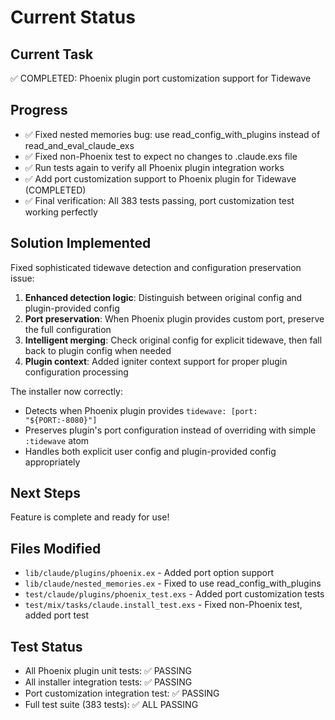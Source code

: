 # Current Status

## Current Task
✅ COMPLETED: Phoenix plugin port customization support for Tidewave

## Progress
- ✅ Fixed nested memories bug: use read_config_with_plugins instead of read_and_eval_claude_exs
- ✅ Fixed non-Phoenix test to expect no changes to .claude.exs file  
- ✅ Run tests again to verify all Phoenix plugin integration works
- ✅ Add port customization support to Phoenix plugin for Tidewave (COMPLETED)
- ✅ Final verification: All 383 tests passing, port customization test working perfectly

## Solution Implemented
Fixed sophisticated tidewave detection and configuration preservation issue:

1. **Enhanced detection logic**: Distinguish between original config and plugin-provided config
2. **Port preservation**: When Phoenix plugin provides custom port, preserve the full configuration  
3. **Intelligent merging**: Check original config for explicit tidewave, then fall back to plugin config when needed
4. **Plugin context**: Added igniter context support for proper plugin configuration processing

The installer now correctly:
- Detects when Phoenix plugin provides `tidewave: [port: "${PORT:-8080}"]` 
- Preserves plugin's port configuration instead of overriding with simple `:tidewave` atom
- Handles both explicit user config and plugin-provided config appropriately

## Next Steps
Feature is complete and ready for use!

## Files Modified
- `lib/claude/plugins/phoenix.ex` - Added port option support
- `lib/claude/nested_memories.ex` - Fixed to use read_config_with_plugins
- `test/claude/plugins/phoenix_test.exs` - Added port customization tests
- `test/mix/tasks/claude.install_test.exs` - Fixed non-Phoenix test, added port test

## Test Status
- All Phoenix plugin unit tests: ✅ PASSING
- All installer integration tests: ✅ PASSING  
- Port customization integration test: ✅ PASSING
- Full test suite (383 tests): ✅ ALL PASSING